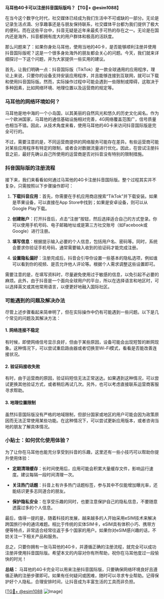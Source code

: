 **马耳他4G卡可以注册抖音国际版吗？【TG💪+ @esim1088】**

在当今这个数字化时代，社交媒体已经成为我们生活中不可或缺的一部分。无论是记录生活点滴、分享趣事还是与朋友保持联系，社交媒体平台都为我们提供了极大的便利。而在这些平台中，抖音无疑是近年来最炙手可热的存在之一。无论是在国内还是海外，抖音都拥有庞大的用户群体和极高的活跃度。

那么问题来了：如果你身处马耳他，使用当地的4G卡，是否能够顺利注册并使用抖音国际版呢？这是一个很多身处海外的朋友都会关心的问题。今天，我们就来详细探讨一下这个问题，并为大家提供一些实用的建议。

首先，让我们明确一点：抖音国际版（TikTok）是一款全球通用的应用程序，理论上来说，只要你的设备支持安装应用程序，并且能够连接到互联网，就可以下载和使用抖音国际版。然而，实际操作过程中可能会遇到一些限制或障碍，这取决于多种因素，比如网络环境、地理位置以及运营商的规定等。

### 马耳他的网络环境如何？

马耳他是地中海的一个小岛国，以其美丽的自然风光和悠久的历史文化闻名。作为一个欧洲国家，马耳他的通信基础设施相对完善，4G网络覆盖范围广，信号质量也相当不错。因此，从技术角度来看，使用马耳他的4G卡来访问抖音国际版是完全可行的。

不过，需要注意的是，不同运营商提供的网络服务可能存在差异。有些运营商可能对某些应用程序有特定的限制，或者会对数据流量进行优化。因此，在尝试注册抖音之前，最好先确认自己所使用的运营商是否对抖音没有特别的限制措施。

### 抖音国际版的注册流程

接下来，我们来看看如何通过马耳他的4G卡注册抖音国际版。整个过程其实并不复杂，只需按照以下步骤操作即可：

1. **下载抖音应用**：首先，你需要在手机应用商店搜索“TikTok”并下载安装。如果是苹果设备，可以直接在App Store中找到；如果是安卓设备，则可以从Google Play下载。

2. **创建账户**：打开抖音后，点击“注册”按钮，然后选择适合自己的方式登录。你可以使用手机号码、电子邮箱地址或是第三方社交账号（如Facebook或Google）进行注册。

3. **填写信息**：根据提示输入必要的个人信息，包括用户名、密码等。同时，系统会要求你验证手机号码，通常需要输入收到的验证码才能完成注册。

4. **设置隐私偏好**：注册完成后，抖音会引导你设置一些基本的隐私选项，例如谁可以看到你的视频、是否允许他人评论等。根据个人需求调整这些设置即可。

需要注意的是，在填写资料时，尽量避免使用过于敏感的信息，以免引起不必要的麻烦。此外，由于抖音是一个面向全球用户的平台，所以在选择语言和地区时，可以选择英文或其他常用语言，以便更好地融入国际社区。

### 可能遇到的问题及解决办法

尽管上述步骤看起来简单明了，但在实际操作中仍有可能遇到一些问题。以下是几个常见的问题及其解决方法：

#### 1. 网络连接不稳定
有时候，即使网络信号显示良好，但由于某些原因，设备可能会出现短暂的断网现象。这种情况下，可以尝试重启路由器或者切换至Wi-Fi模式，看看是否能改善连接状况。

#### 2. 验证码接收失败
有时，由于运营商的原因，验证码短信无法正常送达。如果遇到这种情况，可以尝试更换其他验证方式，或者稍后再试几次。另外，也可以考虑直接联系运营商客服寻求帮助。

#### 3. 地理位置限制
虽然抖音国际版没有严格的地域限制，但部分国家或地区的用户可能会因为政策原因而无法正常使用某些功能。在这种情况下，可以尝试更新应用版本，或者咨询当地的朋友了解具体情况。

### 小贴士：如何优化使用体验？

为了让你在马耳他也能充分享受到抖音的乐趣，这里还有一些小技巧可以帮助你提升使用体验：

- **定期清理缓存**：长时间使用后，应用可能会积累大量缓存文件，影响运行速度。建议每隔一段时间清理一次。
  
- **关注热门话题**：抖音上有许多热门话题标签，参与其中不仅能增加曝光率，还能结识更多志同道合的朋友。
  
- **保护隐私安全**：在享受乐趣的同时，也要注意保护自己的隐私信息，不要随意透露过多的个人信息。

最后，值得一提的是，随着科技的发展，越来越多的人开始采用eSIM技术来解决跨国旅行中的通讯难题。相比于传统的实体SIM卡，eSIM具有体积小巧、携带方便等特点，非常适合经常往返于多个国家的用户。如果你对eSIM感兴趣的话，不妨关注一下相关产品和服务。

总之，只要你拥有一张马耳他的4G卡，并遵循正确的注册流程，就完全可以成功注册并使用抖音国际版。希望本文的内容对你有所帮助，祝你在马耳他度过一段愉快的时光！

**总结：** 马耳他的4G卡完全可以用来注册抖音国际版，只要确保网络环境良好且遵循正确的注册步骤即可。如果有任何疑问或困难，随时可以寻求专业帮助。记得保护好个人隐私，合理安排时间，让抖音成为丰富生活的工具而非负担。

[[TG💪+ @esim1088](https://t.me/s/esim1088) ![Image](https://i.postimg.cc/4NQfJmqS/Snipaste-2025-05-13-00-14-12.png)]